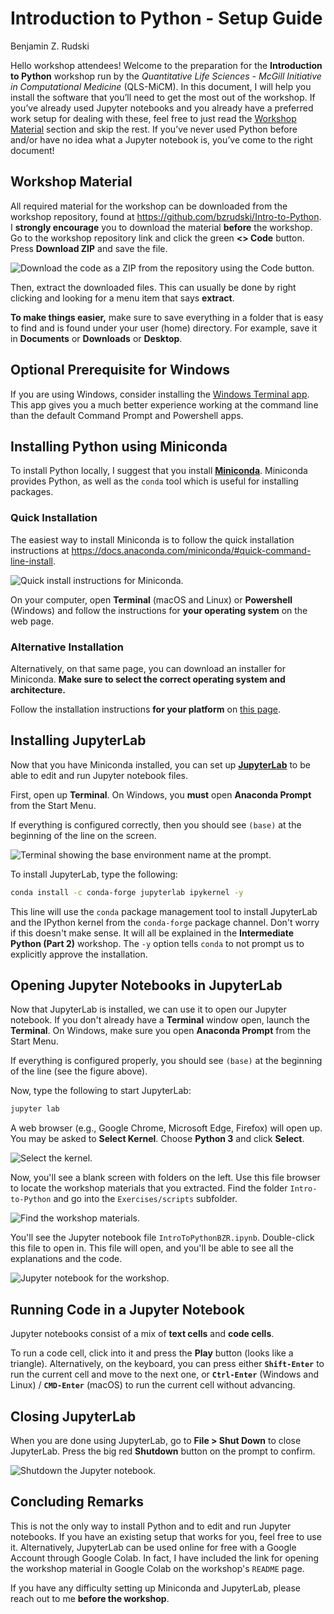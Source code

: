 # Introduction to Python - Setup Guide

Benjamin Z. Rudski

Hello workshop attendees! Welcome to the preparation for the **Introduction to Python** workshop run by the *Quantitative Life Sciences - McGill Initiative in Computational Medicine* (QLS-MiCM). In this document, I will help you install the software that you’ll need to get the most out of the workshop. If you’ve already used Jupyter notebooks and you already have a preferred work setup for dealing with these, feel free to just read the [Workshop Material](#workshop-material) section and skip the rest. If you’ve never used Python before and/or have no idea what a Jupyter notebook is, you’ve come to the right document!

## Workshop Material

All required material for the workshop can be downloaded from the workshop repository, found at https://github.com/bzrudski/Intro-to-Python. I **strongly encourage** you to download the material **before** the workshop. Go to the workshop repository link and click the green **<> Code** button. Press **Download ZIP** and save the file.

![Download the code as a ZIP from the repository using the Code button.](assets/setup/code_download.png)

Then, extract the downloaded files. This can usually be done by right clicking and looking for a menu item that says **extract**.

**To make things easier,** make sure to save everything in a folder that is easy to find and is found under your user (home) directory. For example, save it in **Documents** or **Downloads** or **Desktop**.

## Optional Prerequisite for Windows

If you are using Windows, consider installing the [Windows Terminal app](https://apps.microsoft.com/detail/9n0dx20hk701?hl=en-US&gl=US). This app gives you a much better experience working at the command line than the default Command Prompt and Powershell apps.

## Installing Python using Miniconda

To install Python locally, I suggest that you install **[Miniconda](https://docs.anaconda.com/miniconda/)**. Miniconda provides Python, as well as the `conda` tool which is useful for installing packages.

### Quick Installation

The easiest way to install Miniconda is to follow the quick installation instructions at https://docs.anaconda.com/miniconda/#quick-command-line-install.

![Quick install instructions for Miniconda.](./assets/setup/miniconda_install.png)

On your computer, open **Terminal** (macOS and Linux) or **Powershell** (Windows) and follow the instructions for **your operating system** on the web page.


### Alternative Installation

Alternatively, on that same page, you can download an installer for Miniconda. **Make sure to select the correct operating system and architecture.**

Follow the installation instructions **for your platform** on [this page](https://docs.anaconda.com/miniconda/miniconda-install/).

## Installing JupyterLab

Now that you have Miniconda installed, you can set up [**JupyterLab**](https://jupyter.org/) to be able to edit and run Jupyter notebook files.

First, open up **Terminal**. On Windows, you **must** open **Anaconda Prompt** from the Start Menu.

If everything is configured correctly, then you should see `(base)` at the beginning of the line on the screen.

![Terminal showing the base environment name at the prompt.](./assets/setup/terminal_prompt.png)

To install JupyterLab, type the following:

```bash
conda install -c conda-forge jupyterlab ipykernel -y
```

This line will use the `conda` package management tool to install JupyterLab and the IPython kernel from the `conda-forge` package channel. Don't worry if this doesn't make sense. It will all be explained in the **Intermediate Python (Part 2)** workshop. The `-y` option tells `conda` to not prompt us to explicitly approve the installation.

## Opening Jupyter Notebooks in JupyterLab

Now that JupyterLab is installed, we can use it to open our Jupyter notebook. If you don't already have a **Terminal** window open, launch the **Terminal**. On Windows, make sure you open **Anaconda Prompt** from the Start Menu.

If everything is configured properly, you should see `(base)` at the beginning of the line (see the figure above).

Now, type the following to start JupyterLab:

```bash
jupyter lab
```

A web browser (e.g., Google Chrome, Microsoft Edge, Firefox) will open up. You may be asked to **Select Kernel**. Choose **Python 3** and click **Select**.

![Select the kernel.](./assets/setup/kernel_prompt.png)

Now, you'll see a blank screen with folders on the left. Use this file browser to locate the workshop materials that you extracted. Find the folder `Intro-to-Python` and go into the `Exercises/scripts` subfolder.

![Find the workshop materials.](./assets/setup/navigation.png)

You'll see the Jupyter notebook file `IntroToPythonBZR.ipynb`. Double-click this file to open in. This file will open, and you'll be able to see all the explanations and the code.

![Jupyter notebook for the workshop.](./assets/setup/open_notebook.png)

## Running Code in a Jupyter Notebook

Jupyter notebooks consist of a mix of **text cells** and **code cells**.

To run a code cell, click into it and press the **Play** button (looks like a triangle). Alternatively, on the keyboard, you can press either **`Shift-Enter`** to run the current cell and move to the next one, or **`Ctrl-Enter`** (Windows and Linux) / **`CMD-Enter`** (macOS) to run the current cell without advancing.

## Closing JupyterLab

When you are done using JupyterLab, go to **File > Shut Down** to close JupyterLab. Press the big red **Shutdown** button on the prompt to confirm.

![Shutdown the Jupyter notebook.](./assets/setup/shutdown_highlight_small.png)


## Concluding Remarks

This is not the only way to install Python and to edit and run Jupyter notebooks. If you have an existing setup that works for you, feel free to use it. Alternatively, JupyterLab can be used online for free with a Google Account through Google Colab. In fact, I have included the link for opening the workshop material in Google Colab on the workshop's `README` page.

If you have any difficulty setting up Miniconda and JupyterLab, please reach out to me **before the workshop**.
